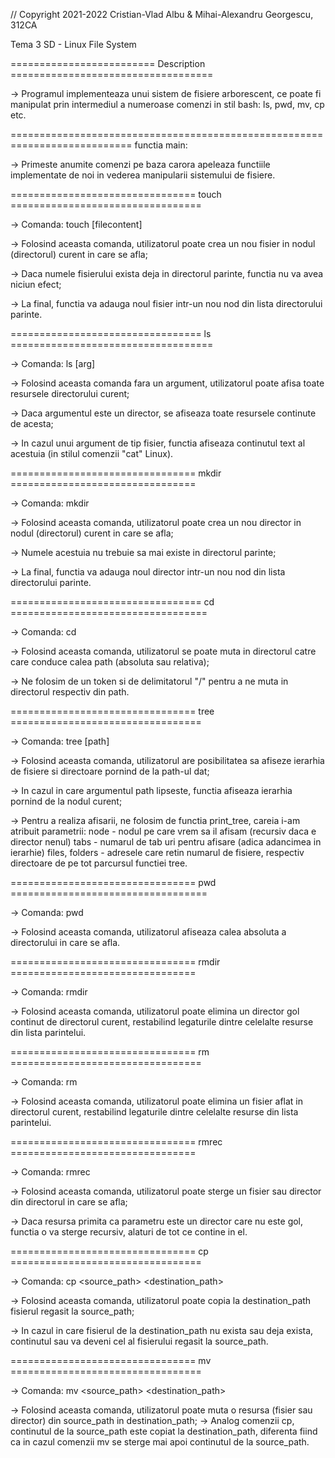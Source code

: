 // Copyright 2021-2022 Cristian-Vlad Albu & Mihai-Alexandru Georgescu, 312CA

Tema 3 SD - Linux File System

=========================  Description  ===================================

-> Programul implementeaza unui sistem de fisiere arborescent, ce poate
fi manipulat prin intermediul a numeroase comenzi in stil bash: ls, pwd,
mv, cp etc.

===========================================================================
functia main:

-> Primeste anumite comenzi pe baza carora apeleaza functiile implementate
de noi in vederea manipularii sistemului de fisiere.

================================  touch  =================================

-> Comanda:             touch <filename> [filecontent]
				
-> Folosind aceasta comanda, utilizatorul poate crea un nou fisier in
nodul (directorul) curent in care se afla;

-> Daca numele fisierului exista deja in directorul parinte, functia nu
va avea niciun efect;

-> La final, functia va adauga noul fisier intr-un nou nod din lista
directorului parinte.

=================================  ls  ===================================

-> Comanda:                     ls [arg]

-> Folosind aceasta comanda fara un argument, utilizatorul poate afisa
toate resursele directorului curent;

-> Daca argumentul este un director, se afiseaza toate resursele continute
de acesta;

-> In cazul unui argument de tip fisier, functia afiseaza continutul
text al acestuia (in stilul comenzii "cat" Linux).

================================  mkdir  ================================

-> Comanda: 				mkdir <dirname> 

-> Folosind aceasta comanda, utilizatorul poate crea un nou director in
nodul (directorul) curent in care se afla;

-> Numele acestuia nu trebuie sa mai existe in directorul parinte;

-> La final, functia va adauga noul director intr-un nou nod din lista
directorului parinte.

=================================  cd  ==================================

-> Comanda:                     cd <path>

-> Folosind aceasta comanda, utilizatorul se poate muta in directorul
catre care conduce calea path (absoluta sau relativa);

-> Ne folosim de un token si de delimitatorul "/" pentru a ne muta in
directorul respectiv din path.

================================  tree  =================================

-> Comanda:                    tree [path]

-> Folosind aceasta comanda, utilizatorul are posibilitatea sa afiseze
ierarhia de fisiere si directoare pornind de la path-ul dat;

-> In cazul in care argumentul path lipseste, functia afiseaza ierarhia
pornind de la nodul curent;

-> Pentru a realiza afisarii, ne folosim de functia print_tree, careia
i-am atribuit parametrii:
    node - nodul pe care vrem sa il afisam (recursiv daca e director nenul)
    tabs - numarul de tab uri pentru afisare (adica adancimea in ierarhie)
    files, folders - adresele care retin numarul de fisiere, respectiv
directoare de pe tot parcursul functiei tree.

================================  pwd  ==================================

-> Comanda:                       pwd

-> Folosind aceasta comanda, utilizatorul afiseaza calea absoluta a
directorului in care se afla.

================================  rmdir  ================================

-> Comanda:					 rmdir <dirname>

-> Folosind aceasta comanda, utilizatorul poate elimina un director gol
continut de directorul curent, restabilind legaturile dintre celelalte
resurse din lista parintelui.

================================   rm   =================================

-> Comanda:					  rm <filename> 

-> Folosind aceasta comanda, utilizatorul poate elimina un fisier 
aflat in directorul curent, restabilind legaturile dintre celelalte
resurse din lista parintelui.

================================  rmrec  ================================

-> Comanda:                 rmrec <resourcename>

-> Folosind aceasta comanda, utilizatorul poate sterge un fisier sau
director din directorul in care se afla;

-> Daca resursa primita ca parametru este un director care nu este gol,
functia o va sterge recursiv, alaturi de tot ce contine in el.

================================   cp   =================================

-> Comanda:         cp <source_path> <destination_path>

-> Folosind aceasta comanda, utilizatorul poate copia la destination_path
fisierul regasit la source_path;

-> In cazul in care fisierul de la destination_path nu exista sau deja
exista, continutul sau va deveni cel al fisierului regasit la source_path.

================================   mv   =================================

-> Comanda:         mv <source_path> <destination_path>

-> Folosind aceasta comanda, utilizatorul poate muta o resursa (fisier
sau director) din source_path in destination_path;
-> Analog comenzii cp, continutul de la source_path este copiat la 
destination_path, diferenta fiind ca in cazul comenzii mv se sterge mai
apoi continutul de la source_path.

